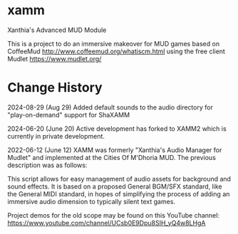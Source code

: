 # xamm
Xanthia's Advanced MUD Module

This is a project to do an immersive makeover for MUD games based on
CoffeeMud http://www.coffeemud.org/whatiscm.html using the free client
Mudlet https://www.mudlet.org/

# Change History

2024-08-29 (Aug 29)
Added default sounds to the audio directory for "play-on-demand" support for ShaXAMM

2024-06-20 (June 20)
Active development has forked to XAMM2 which is currently in private development.

2022-06-12 (June 12)
XAMM was formerly "Xanthia's Audio Manager for Mudlet" and implemented at
the Cities Of M'Dhoria MUD. The previous description was as follows:

This script allows for easy management of audio assets for background and
sound effects. It is based on a proposed General BGM/SFX standard, like the 
General MIDI standard, in hopes of simplifying the process of adding an
immersive audio dimension to typically silent text games.

Project demos for the old scope may be found on this YouTube channel:
https://www.youtube.com/channel/UCsb0E9Dpu8SIH_yQ4w8LHgA
